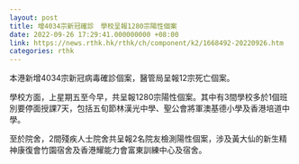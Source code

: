 ```yaml
---
layout: post
title: 增4034宗新冠確診　學校呈報1280宗陽性個案
date: 2022-09-26 17:29:41.000000000 +08:00
link: https://news.rthk.hk/rthk/ch/component/k2/1668492-20220926.htm
categories: rthk
---
```


本港新增4034宗新冠病毒確診個案，醫管局呈報12宗死亡個案。

學校方面，上星期五至今早，共呈報1280宗陽性個案。其中有3間學校多於1個班別要停面授課7天，包括五旬節林漢光中學、聖公會將軍澳基德小學及香港培道中學。

至於院舍，2間殘疾人士院舍共呈報2名院友檢測陽性個案，涉及黃大仙的新生精神康復會竹園宿舍及香港耀能力會富東訓練中心及宿舍。
